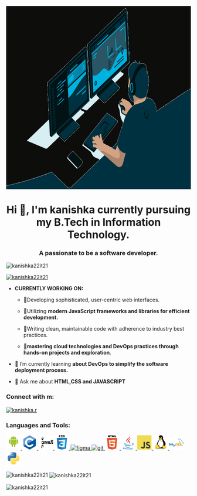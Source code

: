 <img align="center" width="1000" height="500" src="https://raw.githubusercontent.com/Potential17/Potential17/master/user%20(2).gif">


<h1 align="center">Hi 👋, I'm kanishka currently pursuing my B.Tech in Information Technology.</h1>
<h3 align="center">A passionate to be a software developer.</h3>


<p align="left"> <img src="https://komarev.com/ghpvc/?username=kanishka22it21&label=Profile%20views&color=0e75b6&style=flat" alt="kanishka22it21" /> </p>

<p align="left"> <a href="https://github.com/ryo-ma/github-profile-trophy"><img src="https://github-profile-trophy.vercel.app/?username=kanishka22it21" alt="kanishka22it21" /></a> </p>

  
- **CURRENTLY WORKING ON:**
     -  🔭Developing sophisticated, user-centric web interfaces.
     -  🔭Utilizing **modern JavaScript frameworks and libraries for efficient development.**
     -  🔭Writing clean, maintainable code with adherence to industry best practices.
     
     - 🔭**mastering cloud technologies and DevOps practices through hands-on projects and exploration**.
  


- 🌱 I’m currently learning **about DevOps to simplify the software deployment process.**

- 💬 Ask me about **HTML,CSS and JAVASCRIPT**

<h3 align="left">Connect with m:</h3>
<p align="left">
<a href="https://linkedin.com/in/kanishka.r" target="blank"><img align="center" src="https://raw.githubusercontent.com/rahuldkjain/github-profile-readme-generator/master/src/images/icons/Social/linked-in-alt.svg" alt="kanishka.r" height="30" width="40" /></a>
</p>

<h3 align="left">Languages and Tools:</h3>
<p align="left"> <a href="https://developer.android.com" target="_blank" rel="noreferrer"> <img src="https://raw.githubusercontent.com/devicons/devicon/master/icons/android/android-original-wordmark.svg" alt="android" width="40" height="40"/> </a> <a href="https://www.cprogramming.com/" target="_blank" rel="noreferrer"> <img src="https://raw.githubusercontent.com/devicons/devicon/master/icons/c/c-original.svg" alt="c" width="40" height="40"/> </a> <a href="https://canvasjs.com" target="_blank" rel="noreferrer"> <img src="https://raw.githubusercontent.com/Hardik0307/Hardik0307/master/assets/canvasjs-charts.svg" alt="canvasjs" width="40" height="40"/> </a> <a href="https://www.w3schools.com/css/" target="_blank" rel="noreferrer"> <img src="https://raw.githubusercontent.com/devicons/devicon/master/icons/css3/css3-original-wordmark.svg" alt="css3" width="40" height="40"/> </a> <a href="https://www.figma.com/" target="_blank" rel="noreferrer"> <img src="https://www.vectorlogo.zone/logos/figma/figma-icon.svg" alt="figma" width="40" height="40"/> </a> <a href="https://git-scm.com/" target="_blank" rel="noreferrer"> <img src="https://www.vectorlogo.zone/logos/git-scm/git-scm-icon.svg" alt="git" width="40" height="40"/> </a> <a href="https://www.w3.org/html/" target="_blank" rel="noreferrer"> <img src="https://raw.githubusercontent.com/devicons/devicon/master/icons/html5/html5-original-wordmark.svg" alt="html5" width="40" height="40"/> </a> <a href="https://www.java.com" target="_blank" rel="noreferrer"> <img src="https://raw.githubusercontent.com/devicons/devicon/master/icons/java/java-original.svg" alt="java" width="40" height="40"/> </a> <a href="https://developer.mozilla.org/en-US/docs/Web/JavaScript" target="_blank" rel="noreferrer"> <img src="https://raw.githubusercontent.com/devicons/devicon/master/icons/javascript/javascript-original.svg" alt="javascript" width="40" height="40"/> </a> <a href="https://www.linux.org/" target="_blank" rel="noreferrer"> <img src="https://raw.githubusercontent.com/devicons/devicon/master/icons/linux/linux-original.svg" alt="linux" width="40" height="40"/> </a> <a href="https://www.mysql.com/" target="_blank" rel="noreferrer"> <img src="https://raw.githubusercontent.com/devicons/devicon/master/icons/mysql/mysql-original-wordmark.svg" alt="mysql" width="40" height="40"/> </a> <a href="https://www.python.org" target="_blank" rel="noreferrer"> <img src="https://raw.githubusercontent.com/devicons/devicon/master/icons/python/python-original.svg" alt="python" width="40" height="40"/> </a> </p>

<p><img align="left" src="https://github-readme-stats.vercel.app/api/top-langs?username=kanishka22it21&show_icons=true&locale=en&layout=compact" alt="kanishka22it21" /></p>

<p>&nbsp;<img align="center" src="https://github-readme-stats.vercel.app/api?username=kanishka22it21&show_icons=true&locale=en" alt="kanishka22it21" /></p>

<p><img align="center" src="https://github-readme-streak-stats.herokuapp.com/?user=kanishka22it21&" alt="kanishka22it21" /></p>
